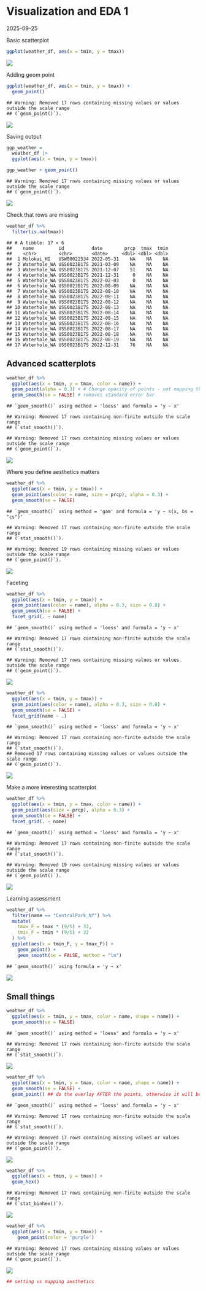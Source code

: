 Visualization and EDA 1
================
2025-09-25

Basic scatterplot

``` r
ggplot(weather_df, aes(x = tmin, y = tmax))
```

![](25Sept25_Viz1_files/figure-gfm/unnamed-chunk-1-1.png)<!-- -->

Adding geom point

``` r
ggplot(weather_df, aes(x = tmin, y = tmax)) + 
  geom_point()
```

    ## Warning: Removed 17 rows containing missing values or values outside the scale range
    ## (`geom_point()`).

![](25Sept25_Viz1_files/figure-gfm/unnamed-chunk-2-1.png)<!-- -->

Saving output

``` r
ggp_weather = 
  weather_df |>
  ggplot(aes(x = tmin, y = tmax)) 

ggp_weather + geom_point()
```

    ## Warning: Removed 17 rows containing missing values or values outside the scale range
    ## (`geom_point()`).

![](25Sept25_Viz1_files/figure-gfm/unnamed-chunk-3-1.png)<!-- -->

Check that rows are missing

``` r
weather_df %>% 
  filter(is.na(tmax))
```

    ## # A tibble: 17 × 6
    ##    name         id          date        prcp  tmax  tmin
    ##    <chr>        <chr>       <date>     <dbl> <dbl> <dbl>
    ##  1 Molokai_HI   USW00022534 2022-05-31    NA    NA    NA
    ##  2 Waterhole_WA USS0023B17S 2021-03-09    NA    NA    NA
    ##  3 Waterhole_WA USS0023B17S 2021-12-07    51    NA    NA
    ##  4 Waterhole_WA USS0023B17S 2021-12-31     0    NA    NA
    ##  5 Waterhole_WA USS0023B17S 2022-02-03     0    NA    NA
    ##  6 Waterhole_WA USS0023B17S 2022-08-09    NA    NA    NA
    ##  7 Waterhole_WA USS0023B17S 2022-08-10    NA    NA    NA
    ##  8 Waterhole_WA USS0023B17S 2022-08-11    NA    NA    NA
    ##  9 Waterhole_WA USS0023B17S 2022-08-12    NA    NA    NA
    ## 10 Waterhole_WA USS0023B17S 2022-08-13    NA    NA    NA
    ## 11 Waterhole_WA USS0023B17S 2022-08-14    NA    NA    NA
    ## 12 Waterhole_WA USS0023B17S 2022-08-15    NA    NA    NA
    ## 13 Waterhole_WA USS0023B17S 2022-08-16    NA    NA    NA
    ## 14 Waterhole_WA USS0023B17S 2022-08-17    NA    NA    NA
    ## 15 Waterhole_WA USS0023B17S 2022-08-18    NA    NA    NA
    ## 16 Waterhole_WA USS0023B17S 2022-08-19    NA    NA    NA
    ## 17 Waterhole_WA USS0023B17S 2022-12-31    76    NA    NA

## Advanced scatterplots

``` r
weather_df %>% 
  ggplot(aes(x = tmin, y = tmax, color = name)) +
  geom_point(alpha = 0.3) + # Change opacity of points - not mapping the alpha, just setting for all points. Helps identify that there are more points 
  geom_smooth(se = FALSE) # removes standard error bar
```

    ## `geom_smooth()` using method = 'loess' and formula = 'y ~ x'

    ## Warning: Removed 17 rows containing non-finite outside the scale range
    ## (`stat_smooth()`).

    ## Warning: Removed 17 rows containing missing values or values outside the scale range
    ## (`geom_point()`).

![](25Sept25_Viz1_files/figure-gfm/unnamed-chunk-5-1.png)<!-- -->

Where you define aesthetics matters

``` r
weather_df %>% 
  ggplot(aes(x = tmin, y = tmax)) +
  geom_point(aes(color = name, size = prcp), alpha = 0.3) +
  geom_smooth(se = FALSE)
```

    ## `geom_smooth()` using method = 'gam' and formula = 'y ~ s(x, bs = "cs")'

    ## Warning: Removed 17 rows containing non-finite outside the scale range
    ## (`stat_smooth()`).

    ## Warning: Removed 19 rows containing missing values or values outside the scale range
    ## (`geom_point()`).

![](25Sept25_Viz1_files/figure-gfm/unnamed-chunk-6-1.png)<!-- -->

Faceting

``` r
weather_df %>% 
  ggplot(aes(x = tmin, y = tmax)) +
  geom_point(aes(color = name), alpha = 0.3, size = 0.8) +
  geom_smooth(se = FALSE) +
  facet_grid(. ~ name)
```

    ## `geom_smooth()` using method = 'loess' and formula = 'y ~ x'

    ## Warning: Removed 17 rows containing non-finite outside the scale range
    ## (`stat_smooth()`).

    ## Warning: Removed 17 rows containing missing values or values outside the scale range
    ## (`geom_point()`).

![](25Sept25_Viz1_files/figure-gfm/unnamed-chunk-7-1.png)<!-- -->

``` r
weather_df %>% 
  ggplot(aes(x = tmin, y = tmax)) +
  geom_point(aes(color = name), alpha = 0.3, size = 0.8) +
  geom_smooth(se = FALSE) +
  facet_grid(name ~ .)
```

    ## `geom_smooth()` using method = 'loess' and formula = 'y ~ x'

    ## Warning: Removed 17 rows containing non-finite outside the scale range
    ## (`stat_smooth()`).
    ## Removed 17 rows containing missing values or values outside the scale range
    ## (`geom_point()`).

![](25Sept25_Viz1_files/figure-gfm/unnamed-chunk-7-2.png)<!-- -->

Make a more interesting scatterplot

``` r
weather_df %>% 
  ggplot(aes(x = tmin, y = tmax, color = name)) +
  geom_point(aes(size = prcp), alpha = 0.3) +
  geom_smooth(se = FALSE) +
  facet_grid(. ~ name)
```

    ## `geom_smooth()` using method = 'loess' and formula = 'y ~ x'

    ## Warning: Removed 17 rows containing non-finite outside the scale range
    ## (`stat_smooth()`).

    ## Warning: Removed 19 rows containing missing values or values outside the scale range
    ## (`geom_point()`).

![](25Sept25_Viz1_files/figure-gfm/unnamed-chunk-8-1.png)<!-- -->

Learning assessment

``` r
weather_df %>% 
  filter(name == "CentralPark_NY") %>% 
  mutate(
    tmax_F = tmax * (9/5) + 32,
    tmin_F = tmin * (9/5) + 32
  ) %>% 
  ggplot(aes(x = tmin_F, y = tmax_F)) + 
    geom_point() +
    geom_smooth(se = FALSE, method = "lm")
```

    ## `geom_smooth()` using formula = 'y ~ x'

![](25Sept25_Viz1_files/figure-gfm/unnamed-chunk-9-1.png)<!-- -->

## Small things

``` r
weather_df %>% 
  ggplot(aes(x = tmin, y = tmax, color = name, shape = name)) +
  geom_smooth(se = FALSE)
```

    ## `geom_smooth()` using method = 'loess' and formula = 'y ~ x'

    ## Warning: Removed 17 rows containing non-finite outside the scale range
    ## (`stat_smooth()`).

![](25Sept25_Viz1_files/figure-gfm/unnamed-chunk-10-1.png)<!-- -->

``` r
weather_df %>% 
  ggplot(aes(x = tmin, y = tmax, color = name, shape = name)) +
  geom_smooth(se = FALSE) +
  geom_point() ## do the overlay AFTER the points, otherwise it will be covered up by all the points
```

    ## `geom_smooth()` using method = 'loess' and formula = 'y ~ x'

    ## Warning: Removed 17 rows containing non-finite outside the scale range
    ## (`stat_smooth()`).

    ## Warning: Removed 17 rows containing missing values or values outside the scale range
    ## (`geom_point()`).

![](25Sept25_Viz1_files/figure-gfm/unnamed-chunk-10-2.png)<!-- -->

``` r
weather_df %>% 
  ggplot(aes(x = tmin, y = tmax)) +
  geom_hex()
```

    ## Warning: Removed 17 rows containing non-finite outside the scale range
    ## (`stat_binhex()`).

![](25Sept25_Viz1_files/figure-gfm/unnamed-chunk-11-1.png)<!-- -->

``` r
weather_df %>% 
  ggplot(aes(x = tmin, y = tmax)) +
    geom_point(color = 'purple')
```

    ## Warning: Removed 17 rows containing missing values or values outside the scale range
    ## (`geom_point()`).

![](25Sept25_Viz1_files/figure-gfm/unnamed-chunk-12-1.png)<!-- -->

``` r
## setting vs mapping aesthetics
```
